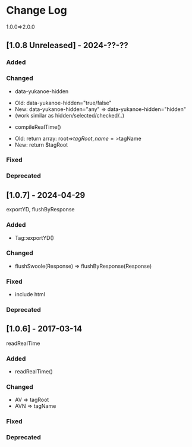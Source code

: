 
# Change Log
1.0.0=>2.0.0


## [1.0.8 Unreleased] - 2024-??-??

### Added

### Changed
- data-yukanoe-hidden
 + Old: data-yukanoe-hidden="true/false"
 + New: data-yukanoe-hidden="any" =>  data-yukanoe-hidden="hidden"
 + (work similar as hidden/selected/checked/..)

- compileRealTime()
 + Old: return array: root=>$tagRoot,name=>$tagName
 + New: return $tagRoot

### Fixed

### Deprecated



## [1.0.7] - 2024-04-29
  
exportYD, flushByResponse
 
### Added
- Tag::exportYD()

### Changed
- flushSwoole(Response) => flushByResponse(Response)

### Fixed
 
- include html

### Deprecated


## [1.0.6] - 2017-03-14

readRealTime

### Added
- readRealTime()

### Changed
- AV => tagRoot
- AVN => tagName

### Fixed

### Deprecated
